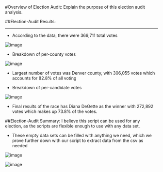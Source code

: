 #Overview of Election Audit: Explain the purpose of this election audit analysis.

##Election-Audit Results:
***
* According to the data, there were 369,711 total votes

![image](https://user-images.githubusercontent.com/3924733/203174304-ab7a0415-2041-4a55-af68-b08bd26b02af.png)


* Breakdown of per-county votes

![image](https://user-images.githubusercontent.com/3924733/203174327-5f4efb37-58a2-4c6a-9cf8-fafb70496d37.png)


* Largest number of votes was Denver county, with 306,055 votes which accounts for 82.8% of all voting

* Breakdown of per-candidate votes

![image](https://user-images.githubusercontent.com/3924733/203174349-84d02f18-e86d-47eb-9285-a9b96cb57b50.png)


* Final results of the race has Diana DeGette as the winner with 272,892 votes which makes up 73.8% of the votes.

##Election-Audit Summary: 
I believe this script can be used for any election, as the scripts are flexible enough to use with any data set.
* These empty data sets can be filled with  anything we need, which we prove further down with our script to extract data from the csv as needed

![image](https://user-images.githubusercontent.com/3924733/203174445-27c0ba3f-0403-43b6-87d8-270dfd4bacce.png)

![image](https://user-images.githubusercontent.com/3924733/203174462-1e5c6312-b396-489e-a90c-c57f444fbcd9.png)


